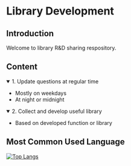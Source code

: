# Library Development

## Introduction
Welcome to library R&D sharing respository.

## Content
<details open>
    <summary>1. Update questions at regular time</summary>
    <ul>
        <li>Mostly on weekdays</li>
        <li>At night or midnight</li>
    </ul>
</details>
<details open>
    <summary>2. Collect and develop useful library</summary>
    <ul>
        <li>Based on developed function or library</li>
    </ul>
</details>

## Most Common Used Language
[![Top Langs](https://github-readme-stats.vercel.app/api/top-langs/?username=read-my-name&exclude_repo=trading_system,read_my_name,Docker_Container,react-tutorial,leetcode-Lib)](https://github.com/anuraghazra/github-readme-stats)
